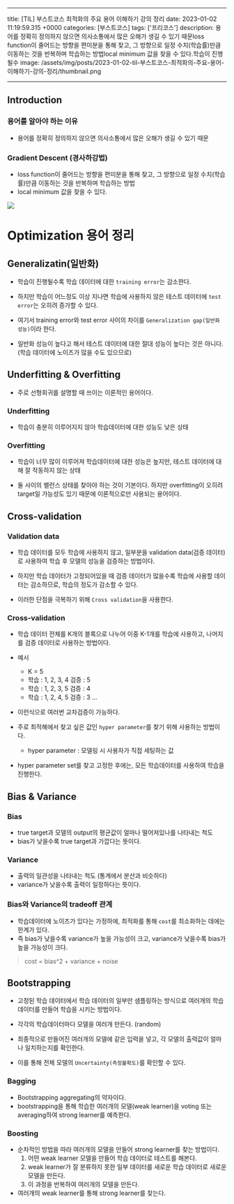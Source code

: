

---
title: [TIL] 부스트코스 최적화의 주요 용어 이해하기 강의 정리
date: 2023-01-02 11:19:59.315 +0000
categories: [부스트코스]
tags: ['프리코스']
description: 용어를 정확히 정의하지 않으면 의사소통에서 많은 오해가 생길 수 있기 때문loss function이 줄어드는 방향을 편미분을 통해 찾고, 그 방향으로 일정 수치(학습률)만큼 이동하는 것을 반복하며 학습하는 방법local minimum 값을 찾을 수 있다.학습이 진행될수
image: /assets/img/posts/2023-01-02-til-부스트코스-최적화의-주요-용어-이해하기-강의-정리/thumbnail.png

---

## Introduction

### 용어를 알아야 하는 이유
- 용어를 정확히 정의하지 않으면 의사소통에서 많은 오해가 생길 수 있기 때문

### Gradient Descent (경사하강법)

- loss function이 줄어드는 방향을 편미분을 통해 찾고, 그 방향으로 일정 수치(학습률)만큼 이동하는 것을 반복하며 학습하는 방법
- local minimum 값을 찾을 수 있다.

![](/assets/img/posts/2023-01-02-til-부스트코스-최적화의-주요-용어-이해하기-강의-정리/img0.png)

# Optimization 용어 정리

## Generalizatin(일반화)

- 학습이 진행될수록 학습 데이터에 대한 `training error`는 감소한다.

- 하지만 학습이 어느정도 이상 지나면 학습에 사용하지 않은 테스트 데이터에 `test error`는 오히려 증가할 수 있다.

- 여기서 training error와 test error 사이의 차이를 `Generalization gap(일반화 성능)`이라 한다.

- 일반화 성능이 높다고 해서 테스트 데이터에 대한 절대 성능이 높다는 것은 아니다. (학습 데이터에 노이즈가 많을 수도 있으므로)

## Underfitting & Overfitting

- 주로 선형회귀를 설명할 때 쓰이는 이론적인 용어이다.

### Underfitting
- 학습이 충분히 이루어지지 않아 학습데이터에 대한 성능도 낮은 상태

### Overfitting
- 학습이 너무 많이 이루어져 학습데이터에 대한 성능은 높지만, 테스트 데이터에 대해 잘 작동하지 않는 상태

- 둘 사이의 밸런스 상태를 찾아야 하는 것이 기본이다. 하지만 overfitting이 오히려 target일 가능성도 있기 때문에 이론적으로만 사용되는 용어이다.

## Cross-validation

### Validation data

- 학습 데이터를 모두 학습에 사용하지 않고, 일부분을 validation data(검증 데이터)로 사용하여 학습 후 모델의 성능을 검증하는 방법이다.

- 하지만 학습 데이터가 고정되어있을 때 검증 데이터가 많을수록 학습에 사용할 데이터는 감소하므로, 학습의 정도가 감소할 수 있다.

- 이러한 단점을 극복하기 위해 `Cross validation`을 사용한다.

### Cross-validation

- 학습 데이터 전체를 K개의 블록으로 나누어 이중 K-1개를 학습에 사용하고, 나머지를 검증 데이터로 사용하는 방법이다.

- 예시

    - K = 5
    - 학습 : 1, 2, 3, 4  검증 : 5
    - 학습 : 1, 2, 3, 5  검증 : 4
    - 학습 : 1, 2, 4, 5  검증 : 3
    ...
    
- 이런식으로 여러번 교차검증이 가능하다.

- 주로 최적해에서 찾고 싶은 값인 `hyper parameter`를 찾기 위해 사용하는 방법이다.
    - hyper parameter : 모델링 시 사용자가 직접 세팅하는 값

- hyper parameter set를 찾고 고정한 후에는, 모든 학습데이터를 사용하여 학습을 진행한다.

## Bias & Variance

### Bias

- true target과 모델의 output의 평균값이 얼마나 떨어져있나를 나타내는 척도
- bias가 낮을수록 true target과 가깝다는 뜻이다.

### Variance

- 출력의 일관성을 나타내는 척도 (통계에서 분산과 비슷하다)
- variance가 낮을수록 출력이 일정하다는 뜻이다.

### Bias와 Variance의 tradeoff 관계

- 학습데이터에 노이즈가 있다는 가정하에, 최적화를 통해 `cost`를 최소화하는 데에는 한계가 있다.
- 즉 bias가 낮을수록 variance가 높을 가능성이 크고, variance가 낮을수록 bias가 높을 가능성이 크다.

> cost = bias^2 + variance + noise

## Bootstrapping

- 고정된 학습 데이터에서 학습 데이터의 일부만 샘플링하는 방식으로 여러개의 학습 데이터를 만들어 학습을 시키는 방법이다.

- 각각의 학습데이터마다 모델을 여러개 만든다. (random)

- 최종적으로 만들어진 여러개의 모델에 같은 입력을 넣고, 각 모델의 출력값이 얼마나 일치하는지를 확인한다.

- 이를 통해 전체 모델의 `Uncertainty(측정불확도)`를 확인할 수 있다.

### Bagging

- Bootstrapping aggregating의 약자이다.
- bootstrapping을 통해 학습한 여러개의 모델(weak learner)을 voting 또는 averaging하여 strong learner를 예측한다.

### Boosting

- 순차적인 방법을 따라 여러개의 모델을 만들어 strong learner를 찾는 방법이다.
	1. 어떤 weak learner 모델을 만들어 학습 데이터로 테스트를 해본다.
	2. weak learner가 잘 분류하지 못한 일부 데이터를 새로운 학습 데이터로 새로운 모델을 만든다.
	3. 이 과정을 반복하여 여러개의 모델을 만든다.
- 여러개의 weak learner를 통해 strong learner를 찾는다.



        